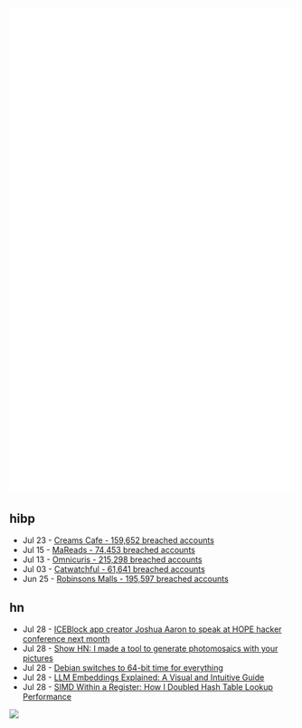 ![Metrics](https://raw.githubusercontent.com/phixion/phixion/master/metrics.svg)

## hibp

<!--
for https://github.com/phixion/phixion/blob/main/.github/workflows/feeds.yml
-->
<!--START_SECTION:haveibeenpwnd-->
- Jul 23 - [Creams Cafe - 159,652 breached accounts](https://haveibeenpwned.com/Breach/CreamsCafe)
- Jul 15 - [MaReads - 74,453 breached accounts](https://haveibeenpwned.com/Breach/MaReads)
- Jul 13 - [Omnicuris - 215,298 breached accounts](https://haveibeenpwned.com/Breach/Omnicuris)
- Jul 03 - [Catwatchful - 61,641 breached accounts](https://haveibeenpwned.com/Breach/Catwatchful)
- Jun 25 - [Robinsons Malls - 195,597 breached accounts](https://haveibeenpwned.com/Breach/RobinsonsMalls)
<!--END_SECTION:haveibeenpwnd-->

## hn

<!--
for https://github.com/phixion/phixion/blob/main/.github/workflows/feeds.yml
-->
<!--START_SECTION:hn-->
- Jul 28 - [ICEBlock app creator Joshua Aaron to speak at HOPE hacker conference next month](https://hope.net/talks.html#iceblock)
- Jul 28 - [Show HN: I made a tool to generate photomosaics with your pictures](https://pictiler.com)
- Jul 28 - [Debian switches to 64-bit time for everything](https://www.theregister.com/2025/07/25/y2k38_bug_debian/)
- Jul 28 - [LLM Embeddings Explained: A Visual and Intuitive Guide](https://huggingface.co/spaces/hesamation/primer-llm-embedding)
- Jul 28 - [SIMD Within a Register: How I Doubled Hash Table Lookup Performance](https://maltsev.space/blog/012-simd-within-a-register-how-i-doubled-hash-table-lookup-performance)
<!--END_SECTION:hn-->

<!--
for https://yhype.me
-->
![](https://hit.yhype.me/github/profile?user_id=13013670)
